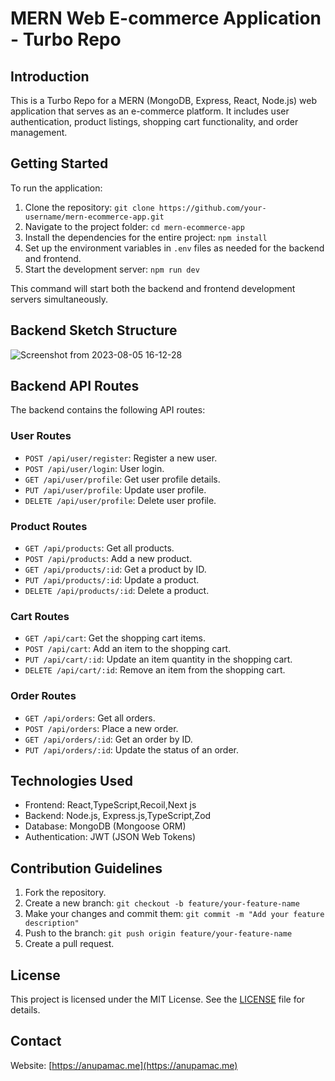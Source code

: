 # MERN Web E-commerce Application - Turbo Repo

## Introduction

This is a Turbo Repo for a MERN (MongoDB, Express, React, Node.js) web application that serves as an e-commerce platform. It includes user authentication, product listings, shopping cart functionality, and order management.

## Getting Started

To run the application:

1. Clone the repository: `git clone https://github.com/your-username/mern-ecommerce-app.git`
2. Navigate to the project folder: `cd mern-ecommerce-app`
3. Install the dependencies for the entire project: `npm install`
4. Set up the environment variables in `.env` files as needed for the backend and frontend.
5. Start the development server: `npm run dev`

This command will start both the backend and frontend development servers simultaneously.

## Backend Sketch Structure

![Screenshot from 2023-08-05 16-12-28](https://github.com/luckyklyist/Ecom-APP/assets/35479077/6a22b7a0-ab73-4fdf-887e-ecb24067f946)

## Backend API Routes

The backend contains the following API routes:

### User Routes

- `POST /api/user/register`: Register a new user.
- `POST /api/user/login`: User login.
- `GET /api/user/profile`: Get user profile details.
- `PUT /api/user/profile`: Update user profile.
- `DELETE /api/user/profile`: Delete user profile.

### Product Routes

- `GET /api/products`: Get all products.
- `POST /api/products`: Add a new product.
- `GET /api/products/:id`: Get a product by ID.
- `PUT /api/products/:id`: Update a product.
- `DELETE /api/products/:id`: Delete a product.

### Cart Routes

- `GET /api/cart`: Get the shopping cart items.
- `POST /api/cart`: Add an item to the shopping cart.
- `PUT /api/cart/:id`: Update an item quantity in the shopping cart.
- `DELETE /api/cart/:id`: Remove an item from the shopping cart.

### Order Routes

- `GET /api/orders`: Get all orders.
- `POST /api/orders`: Place a new order.
- `GET /api/orders/:id`: Get an order by ID.
- `PUT /api/orders/:id`: Update the status of an order.

## Technologies Used

- Frontend: React,TypeScript,Recoil,Next js
- Backend: Node.js, Express.js,TypeScript,Zod
- Database: MongoDB (Mongoose ORM)
- Authentication: JWT (JSON Web Tokens)

## Contribution Guidelines

1. Fork the repository.
2. Create a new branch: `git checkout -b feature/your-feature-name`
3. Make your changes and commit them: `git commit -m "Add your feature description"`
4. Push to the branch: `git push origin feature/your-feature-name`
5. Create a pull request.

## License

This project is licensed under the MIT License. See the [LICENSE](LICENSE) file for details.

## Contact
Website: [https://anupamac.me](https://anupamac.me)
